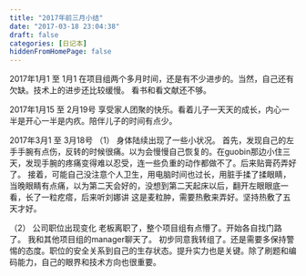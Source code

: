 ```yaml
---
title: "2017年前三月小结"
date: "2017-03-18 23:04:38"
draft: false
categories: [日记本]
hiddenFromHomePage: false
---
```

2017年1月1 至 1月1
在项目组两个多月时间，还是有不少进步的。当然，自己还有欠缺。技术上的进步还比较缓慢。 看书和看文献还不够。

2017年1月15 至 2月19号
享受家人团聚的快乐。看着儿子一天天的成长，内心一半是开心一半是内疚。陪伴儿子的时间有点少。 


2017年3月1 至 3月18号
（1） 身体陆续出现了一些小状况。 
首先，发现自己的左手手腕有点伤，反转的时候很痛。以为会慢慢自己恢复的。在guobin那边小住三天，发现手腕的疼痛变得难以忍受，连一些负重的动作都做不了。后来贴膏药弄好了。
接着，可能自己没注意个人卫生，用电脑时间也过长，用脏手揉了揉眼睛，当晚眼睛有点痛，以为第二天会好的，没想到第二天起床以后，翻开左眼眼底一看，长了一粒疙瘩，后来听刘娜讲 这是麦粒肿，需要热敷来弄好。坚持热敷了五天才好。

（2） 公司职位出现变化
老板离职了，整个项目组有点懵了。开始各自找门路了。 我和其他项目组的manager聊天了。 初步同意我转组了。还是需要多保持警惕的态度。职位的安全关系到自己的生存状态。提升实力也是关键。除了刷题和编码能力，自己的眼界和技术方向也很重要。

